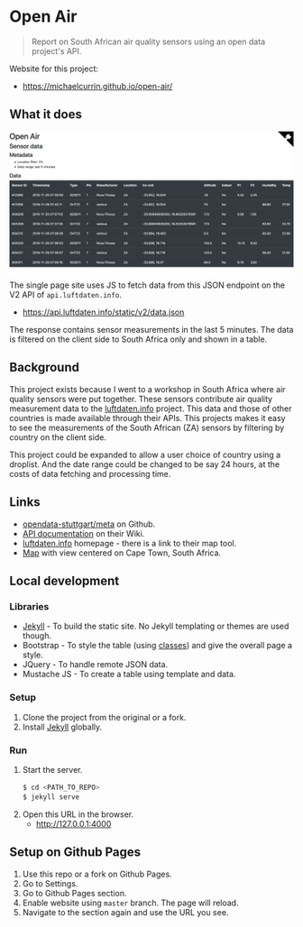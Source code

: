 # Open Air
> Report on South African air quality sensors using an open data project's API.

Website for this project:

- https://michaelcurrin.github.io/open-air/

## What it does

![Sample image](docs/preview.png)
The single page site uses JS to fetch data from this JSON endpoint on the V2 API of `api.luftdaten.info`.

- https://api.luftdaten.info/static/v2/data.json

The response contains sensor measurements in the last 5 minutes. The data is filtered on the client side to South Africa only and shown in a table.

## Background

This project exists because I went to a workshop in South Africa where air quality sensors were put together. These sensors contribute air quality measurement data to the [luftdaten.info](https://luftdaten.info) project. This data and those of other countries is made available through their APIs. This projects makes it easy to see the measurements of the South African (ZA) sensors by filtering by country on the client side.

This project could be expanded to allow a user choice of country using a droplist. And the date range could be changed to be say 24 hours, at the costs of data fetching and processing time.

## Links


- [opendata-stuttgart/meta](https://github.com/opendata-stuttgart/meta) on Github.
- [API documentation](https://github.com/opendata-stuttgart/meta/wiki/EN-APIs) on their Wiki.
- [luftdaten.info](https://luftdaten.info) homepage - there is a link to their map tool.
- [Map](https://deutschland.maps.luftdaten.info/#12/-33.9412/18.4803) with view centered on Cape Town, South Africa.


## Local development

### Libraries

- [Jekyll](https://jekyllrb.com/) - To build the static site. No Jekyll templating or themes are used though.
- Bootstrap - To style the table (using [classes](https://getbootstrap.com/docs/4.3/content/tables/)) and give the overall page a style.
- JQuery - To handle remote JSON data.
- Mustache JS - To create a table using template and data.

### Setup

1. Clone the project from the original or a fork.
2. Install [Jekyll](https://jekyllrb.com/) globally.

### Run

1. Start the server.
    ```bash
    $ cd <PATH_TO_REPO>
    $ jekyll serve
    ```
1. Open this URL in the browser.
    - http://127.0.0.1:4000


## Setup on Github Pages

1. Use this repo or a fork on Github Pages.
2. Go to Settings.
3. Go to Github Pages section.
4. Enable website using `master` branch. The page will reload.
5. Navigate to the section again and use the URL you see.
